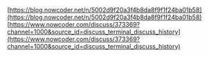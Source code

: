 [https://blog.nowcoder.net/n/5002d9f20a3f4b8da8f9f1f24ba01b58](https://blog.nowcoder.net/n/5002d9f20a3f4b8da8f9f1f24ba01b58)
[https://www.nowcoder.com/discuss/373369?channel=1000&source_id=discuss_terminal_discuss_history](https://www.nowcoder.com/discuss/373369?channel=1000&source_id=discuss_terminal_discuss_history)

